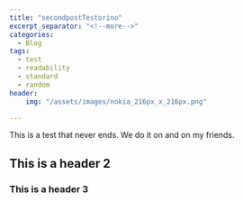 ```yaml
---
title: "secondpostTestorino"
excerpt_separator: "<!--more-->"
categories:
  - Blog
tags:
  - test
  - readability
  - standard
  - random
header:
    img: "/assets/images/nokia_216px_x_216px.png"

---
```

This is a test that never ends. We do it on and on my friends.
## This is a header 2
### This is a header 3